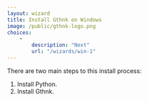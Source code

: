 ```yaml
---
layout: wizard
title: Install Gthnk on Windows
image: /public/gthnk-logo.png
choices:
    -
        description: "Next"
        url: "/wizards/win-1"
---
```


There are two main steps to this install process:

1. Install Python.
2. Install Gthnk.
